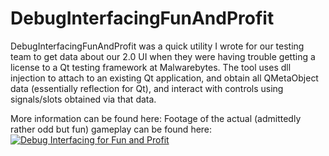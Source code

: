 DebugInterfacingFunAndProfit
============================

DebugInterfacingFunAndProfit was a quick utility I wrote for our testing team to get data about our 2.0 UI when they were having trouble getting a license to a Qt testing framework at Malwarebytes. The tool uses dll injection to attach to an existing Qt application, and obtain all QMetaObject data (essentially reflection for Qt), and interact with controls using signals/slots obtained via that data.

More information can be found here:
Footage of the actual (admittedly rather odd but fun) gameplay can be found here:
[![Debug Interfacing for Fun and Profit](https://www.youtube.com/watch?v=lK0feM4RHdM/0.jpg)](https://www.youtube.com/watch?v=lK0feM4RHdM)




